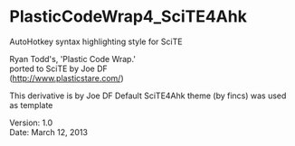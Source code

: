 PlasticCodeWrap4_SciTE4Ahk
==========================
AutoHotkey syntax highlighting style for SciTE

Ryan Todd's, 'Plastic Code Wrap.'                                                   
ported to SciTE by Joe DF                              
(http://www.plasticstare.com/)   

This derivative is by Joe DF
Default SciTE4Ahk theme (by fincs) was used as template

Version: 1.0                                                                         
Date: March 12, 2013
